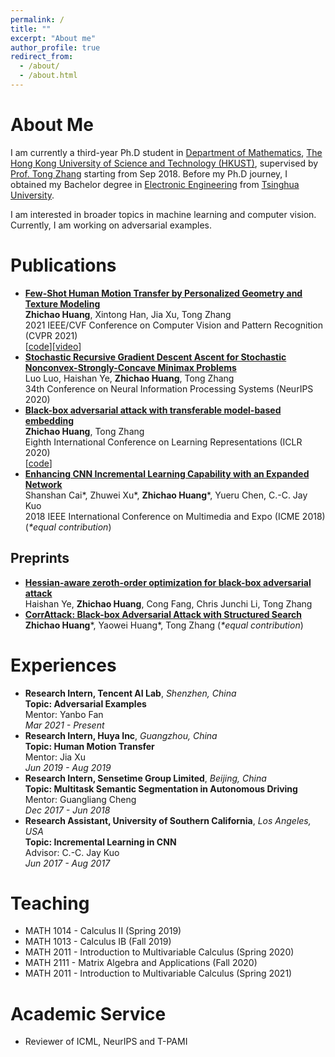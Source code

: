 ```yaml
---
permalink: /
title: ""
excerpt: "About me"
author_profile: true
redirect_from: 
  - /about/
  - /about.html
---
```


# About Me
I am currently a third-year Ph.D student in [Department of Mathematics](https://www.math.hkust.edu.hk), [The Hong Kong University of Science and Technology (HKUST)](https://hkust.edu.hk), supervised by [Prof. Tong Zhang](http://tongzhang-ml.org) starting from Sep 2018. Before my Ph.D journey, I obtained my Bachelor degree in [Electronic Engineering](http://www.ee.tsinghua.edu.cn/) from [Tsinghua University](https://www.tsinghua.edu.cn/).

I am interested in broader topics in machine learning and computer vision. Currently, I am working on adversarial examples. 

# Publications
- [**Few-Shot Human Motion Transfer by Personalized Geometry and Texture Modeling**](https://arxiv.org/pdf/2103.14338)
  <br />**Zhichao Huang**, Xintong Han, Jia Xu, Tong Zhang
  <br />2021 IEEE/CVF Conference on Computer Vision and Pattern Recognition (CVPR 2021)
  <br />[[code](https://github.com/HuangZhiChao95/FewShotMotionTransfer)][[video](https://youtu.be/ZJ15X-sdKSU)]
- [**Stochastic Recursive Gradient Descent Ascent for Stochastic Nonconvex-Strongly-Concave Minimax Problems**](https://proceedings.neurips.cc/paper/2020/file/ecb47fbb07a752413640f82a945530f8-Paper.pdf)
  <br />Luo Luo, Haishan Ye, **Zhichao Huang**, Tong Zhang
  <br />34th Conference on Neural Information Processing Systems (NeurIPS 2020)
- [**Black-box adversarial attack with transferable model-based embedding**](https://openreview.net/pdf?id=SJxhNTNYwB)<br />**Zhichao Huang**, Tong Zhang
  <br />Eighth International Conference on Learning Representations (ICLR 2020)
  <br />[[code](https://github.com/TransEmbedBA/TREMBA)]
- [**Enhancing CNN Incremental Learning Capability with an Expanded Network**](https://ieeexplore.ieee.org/abstract/document/8486457)
  <br />Shanshan Cai\*, Zhuwei Xu\*, **Zhichao Huang**\*, Yueru Chen, C.-C. Jay Kuo
  <br />2018 IEEE International Conference on Multimedia and Expo (ICME 2018) (*\*equal contribution*)

## Preprints
- [**Hessian-aware zeroth-order optimization for black-box adversarial attack**](https://arxiv.org/pdf/1812.11377)
  <br />Haishan Ye, **Zhichao Huang**, Cong Fang, Chris Junchi Li, Tong Zhang
- [**CorrAttack: Black-box Adversarial Attack with Structured Search**](https://arxiv.org/pdf/2010.01250)
  <br />**Zhichao Huang**\*, Yaowei Huang\*, Tong Zhang  (*\*equal contribution*)

# Experiences
- **Research Intern, Tencent AI Lab**, *Shenzhen, China*
  <br />**Topic: Adversarial Examples**
  <br />Mentor: Yanbo Fan
  <br />*Mar 2021 - Present*
- **Research Intern, Huya Inc**, *Guangzhou, China*
  <br />**Topic: Human Motion Transfer**
  <br />Mentor: Jia Xu
  <br />*Jun 2019 - Aug 2019*
- **Research Intern, Sensetime Group Limited**, *Beijing, China*
  <br />**Topic: Multitask Semantic Segmentation in Autonomous Driving**
  <br />Mentor: Guangliang Cheng
  <br />*Dec 2017 - Jun 2018*
- **Research Assistant, University of Southern California**, *Los Angeles, USA*
  <br />**Topic: Incremental Learning in CNN**
  <br />Advisor: C.-C. Jay Kuo
  <br />*Jun 2017 - Aug 2017*

# Teaching 
- MATH 1014 - Calculus II (Spring 2019)
- MATH 1013 - Calculus IB (Fall 2019)
- MATH 2011 - Introduction to Multivariable Calculus (Spring 2020)
- MATH 2111 - Matrix Algebra and Applications (Fall 2020)
- MATH 2011 - Introduction to Multivariable Calculus (Spring 2021)

# Academic Service

- Reviewer of ICML, NeurIPS and T-PAMI
